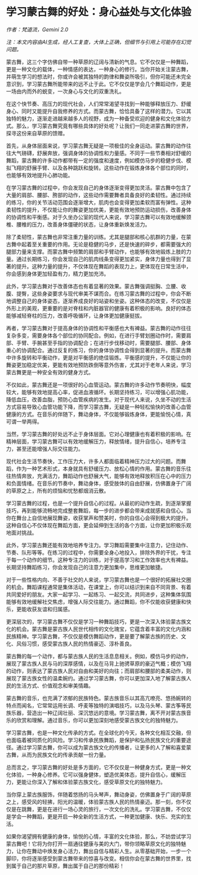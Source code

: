 # 学习蒙古舞的好处：身心益处与文化体验

*作者：梵道流，Gemini 2.0*

*注：本文内容由AI生成，经人工复查，大体上正确，但细节与引用上可能存在幻觉问题。*

蒙古舞，这三个字仿佛自带一种草原的辽阔与清新的气息。它不仅仅是一种舞蹈，更是一种文化的载体，一种情感的表达，一种身心的修行。当你开始关注蒙古舞，并萌生学习的想法时，你或许会被其独特的韵律和舞姿所吸引，但你可能还未完全意识到，学习蒙古舞所能带来的远不止于此。它不仅仅是学会几个舞蹈动作，更是一场由内而外的蜕变，一次身心与文化的双重洗礼。

在这个快节奏、高压力的现代社会，人们常常渴望寻找到一种能够释放压力、舒缓身心、同时又能提升自我修养的方式。而蒙古舞，恰恰具备了这样的潜力。它以其独特的魅力，逐渐走进越来越多人的视野，成为一种备受欢迎的健身和文化体验方式。那么，学习蒙古舞究竟有哪些具体的好处呢？让我们一同走进蒙古舞的世界，探寻这份来自草原的馈赠。

首先，从身体层面来说，学习蒙古舞无疑是一项极佳的全身运动。蒙古舞的动作往往大气磅礴，舒展奔放，强调身体的协调性和力量感。不同于一些节奏相对舒缓的舞蹈，蒙古舞的许多动作都带有一定的强度和速度，例如模仿马步的稳健步伐、模拟飞翔的舒展手臂、以及各种跳跃和旋转。这些动作在锻炼身体各个部位的同时，也能够有效地提升心肺功能。

在学习蒙古舞的过程中，你会发现自己的身体逐渐变得更加灵活。蒙古舞中包含了大量的肩部、腰部、胯部的动作，这些动作需要舞者具备良好的柔韧性。通过持续的练习，你的关节活动范围会逐渐增大，肌肉也会变得更加柔软而富有弹性。这种柔韧性的提升，不仅能让你的舞姿更加优美，更能有效地预防运动损伤，改善身体的协调性和平衡感。对于久坐办公室的现代人来说，学习蒙古舞可以有效地缓解颈椎、腰椎的压力，改善身体僵硬的状态，让身体重新焕发活力。

除了柔韧性，蒙古舞也非常注重力量的训练。尤其是腿部和核心肌群的力量，在蒙古舞中起着至关重要的作用。无论是稳健的马步，还是快速的碎步，都需要强大的腿部力量来支撑。而蒙古舞中频繁的肩部和手臂动作，也能够有效地锻炼上肢的力量。通过长期练习，你会发现自己的肌肉线条变得更加紧实，身体力量也得到了显著的提升。这种力量的提升，不仅体现在舞蹈的表现力上，更体现在日常生活中，你会感到身体更加轻盈有力，精力更加充沛。

此外，学习蒙古舞对于改善体态也有着显著的效果。蒙古舞强调挺胸、立腰、收腹、提臀，这些身姿要求与现代审美不谋而合。在练习蒙古舞的过程中，你会不断地调整自己的身体姿态，逐渐养成良好的站姿和坐姿。这种体态的改变，不仅仅是外形上的美观，更重要的是对脊柱和内脏器官的健康有着积极的影响。良好的体态能够减轻脊柱的压力，改善呼吸循环，让身体更加健康挺拔。

再者，学习蒙古舞对于提高身体的协调性和平衡感也大有裨益。蒙古舞的动作往往复杂多变，需要身体各个部位的协同配合。例如，在进行手臂划圈动作时，需要肩部、手臂、手腕甚至手指的协调配合；在进行步伐移动时，需要腿部、腰部、身体重心的协调配合。通过反复的练习，你的身体协调性会得到显著的提升。而蒙古舞中许多旋转和平衡动作，更是对平衡感的绝佳锻炼。平衡感的提升，不仅能让你的舞姿更加稳定优美，更能有效地预防跌倒等意外伤害，尤其对于老年人来说，学习蒙古舞更是一种安全有效的健身方式。

不仅如此，蒙古舞还是一项很好的心血管运动。蒙古舞的许多动作节奏明快，幅度较大，能够有效地提高心率，促进血液循环。长期坚持练习，可以增强心肌功能，降低血压，改善血脂，预防心血管疾病的发生。对于现代人来说，久坐不动的生活方式容易导致心血管功能下降，而学习蒙古舞，无疑是一种轻松愉快的改善心血管健康的方式。在音乐的伴随下，舞动身体，不仅能够锻炼身体，更能愉悦心情，真可谓一举两得。

当然，学习蒙古舞的好处远不止于身体层面。它对心理健康也有着积极的影响。在精神层面，学习蒙古舞可以有效地缓解压力，释放情绪，提升自信心，培养专注力，甚至还能增强人际交往能力。

现代社会生活节奏快，工作压力大，许多人都面临着精神压力过大的问题。而舞蹈，作为一种艺术形式，本身就具有舒缓压力、放松心情的作用。蒙古舞的音乐往往热情奔放，充满活力，舞蹈动作也舒展大气，能够有效地释放积压在心中的压力和负面情绪。在音乐的节奏中，舞动身体，感受肢体的自由舒展，仿佛置身于广阔的草原之上，所有的烦恼和忧愁都烟消云散。

学习蒙古舞的过程，也是一个提升自信心的过程。从最初的动作生疏，到逐渐掌握技巧，再到能够流畅地完成整套舞蹈，每一步的进步都会带来成就感和自信心。当你在舞台上自信地展现舞姿，收获掌声和赞美时，你的自信心会得到极大的提升。这种自信心不仅体现在舞蹈方面，更会延伸到生活的各个方面，让你更加积极乐观地面对挑战。

此外，学习蒙古舞还能有效地培养专注力。学习舞蹈需要集中注意力，记住动作、节奏、队形等等。在练习的过程中，你需要全身心地投入，排除外界的干扰，专注于每一个动作的细节。这种专注力的训练，对于提高学习和工作效率也大有裨益。长期坚持舞蹈练习，你会发现自己的注意力更加集中，思维更加敏捷。

对于一些性格内向、不善于社交的人来说，学习蒙古舞也是一个很好的拓展社交圈的机会。舞蹈课程通常是集体活动，在课堂上，你可以结识到来自不同背景、有着共同爱好的朋友。大家一起学习、一起练习、一起交流，共同进步，这种集体氛围能够有效地缓解社交焦虑，增强人际交往能力。通过舞蹈，你不仅能收获健康和快乐，更能收获友谊和归属感。

更深层次的，学习蒙古舞不仅仅是学习一种舞蹈技巧，更是一次深入体验蒙古族文化的机会。蒙古舞是蒙古族人民世代相传的文化瑰宝，它蕴含着丰富的文化内涵和民族精神。学习蒙古舞，不仅仅是模仿舞蹈动作，更是要了解蒙古族的历史、文化、风俗习惯，感受蒙古族人民的热情豪迈、淳朴善良。

蒙古舞的每一个动作，都与蒙古族人民的生活息息相关。例如，模仿马步的动作，展现了蒙古族人民与马的深厚感情，以及在马背上驰骋草原的豪迈气概；模仿飞翔的动作，则表达了蒙古族人民对自由和美好的向往；而肩部和腰部的柔美动作，则展现了蒙古族女性的温柔婉约。通过学习蒙古舞，你可以更加深入地了解蒙古族人民的生活方式、价值观念和审美情趣。

蒙古舞的音乐，也充满了浓郁的民族特色。蒙古族音乐以其高亢嘹亮、悠扬婉转的特点而闻名，它常常运用长调、呼麦等独特的演唱技巧，以及马头琴、蒙古筝等民族乐器，营造出一种辽阔壮丽、深沉悠远的意境。学习蒙古舞，离不开对蒙古族音乐的欣赏和理解。通过音乐，你可以更加深刻地感受蒙古族文化的独特魅力。

学习蒙古舞，也是一种文化传承的方式。在全球化的今天，各种文化相互交融，但也面临着被同质化的风险。学习和传承民族舞蹈，是保护和弘扬民族文化的重要途径。通过学习蒙古舞，你可以成为蒙古族文化的传播者，让更多的人了解和喜爱蒙古舞，从而为民族文化的传承贡献一份力量。

总而言之，学习蒙古舞的好处是多方面的，它不仅仅是一种健身方式，更是一种文化体验，一种身心修养。它可以强身健体，塑造优美体态，提升自信心，缓解压力，更能让你深入了解和体验蒙古族文化，感受草原文化的独特魅力。

当你穿上蒙古族服饰，伴随着悠扬的马头琴声，舞动身姿，仿佛置身于广阔的草原之上，感受风的轻拂，阳光的温暖，体验蒙古族人民的热情豪迈。那一刻，你不仅仅是在跳舞，更是在进行一场心灵的旅行，一次文化的洗礼。学习蒙古舞，不仅仅是学会一种舞蹈，更是开启一种全新的生活方式，一种更加健康、快乐、充实的生活。

如果你渴望拥有健康的身体，愉悦的心情，丰富的文化体验，那么，不妨尝试学习蒙古舞吧！它将为你打开一扇通往健康与美的大门，带你领略草原文化的独特魅力，让你在舞动中焕发身心活力，舞出自信与精彩人生。从零基础开始，一步一个脚印，你将逐渐感受到蒙古舞带来的惊喜与改变。相信你会在蒙古舞的世界里，找到属于自己的那片草原，舞出属于自己的那份精彩！